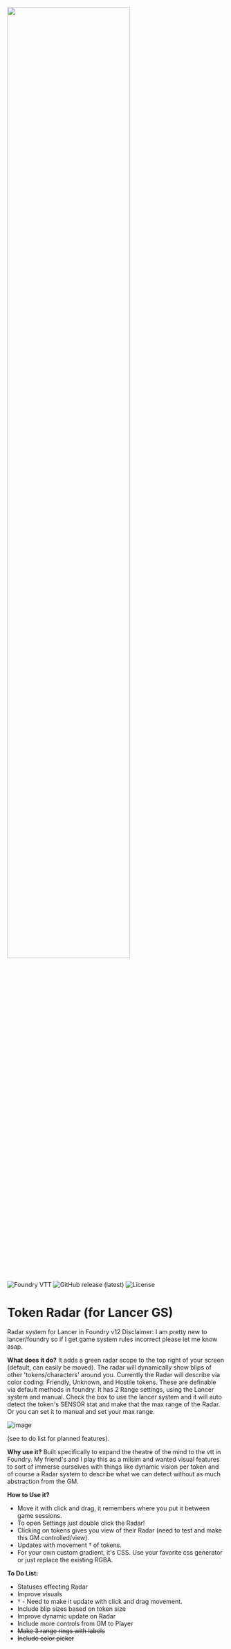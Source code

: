 <img src="https://github.com/user-attachments/assets/f43c82fc-0a8e-41ec-a971-1d2a8ab34338" width="75%"/>

![Foundry VTT](https://img.shields.io/badge/Foundry%20VTT-v12%2B-orange)
![GitHub release (latest)](https://img.shields.io/github/v/release/otterpawps/token-radar)
![License](https://img.shields.io/badge/license-MIT-yellow)

# Token Radar (for Lancer GS)
Radar system for Lancer in Foundry v12
Disclaimer: I am pretty new to lancer/foundry so if I get game system rules incorrect please let me know asap.

**What does it do?** It adds a green radar scope to the top right of your screen (default, can easily be moved). The radar will dynamically show blips of other 'tokens/characters' around you. 
Currently the Radar will describe via color coding: Friendly, Unknown, and Hostile tokens. These are definable via default methods in foundry. It has 2 Range settings, using the Lancer system and manual. Check the box to use the lancer system and it will auto detect the token's SENSOR stat and make that the max range of the Radar. Or you can set it to manual and set your max range.

![image](https://github.com/user-attachments/assets/faf310fc-2a80-4c2e-a1e3-e71bef62a91c)

(see to do list for planned features). 

**Why use it?** Built specifically to expand the theatre of the mind to the vtt in Foundry. My friend's and I play this as a milsim and wanted visual features to sort of immerse ourselves with things like dynamic vision per token and of course a Radar system to describe what we can detect without as much abstraction from the GM.

**How to Use it?** 
- Move it with click and drag, it remembers where you put it between game sessions.
- To open Settings just double click the Radar!
- Clicking on tokens gives you view of their Radar (need to test and make this GM controlled/view).
- Updates with movement † of tokens.
- For your own custom gradient, it's CSS. Use your favorite css generator or just replace the existing RGBA.

**To Do List:**
- Statuses effecting Radar
- Improve visuals
- † - Need to make it update with click and drag movement.
- Include blip sizes based on token size
- Improve dynamic update on Radar
- Include more controls from GM to Player
- ~~Make 3 range rings with labels~~
- ~~Include color picker~~
